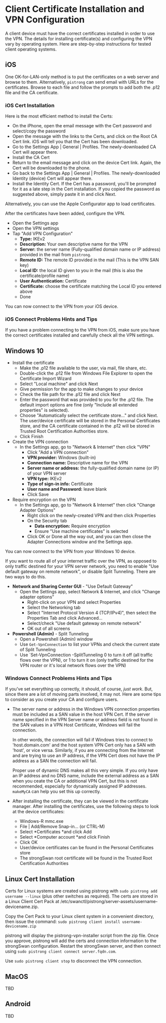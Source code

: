 # Client Certificate Installation and VPN Configuration

A client device must have the correct certificates installed in order to use the VPN. The details for installing certificate(s) and configuring the VPN vary by operating system. Here are step-by-step instructions for tested client operating systems.

## iOS
One OK-for-LAN-only method is to put the certificates on a web server and browse to them. Alternatively, `pistrong` can send email with URLs for the certificates. Browse to each file and follow the prompts to add both the .p12 file and the CA certificate. 

### iOS Cert Installation

Here is the most efficient method to install the Certs:

* On the iPhone, open the email message with the Cert password and select/copy the password
* Open the message with the links to the Certs, and click on the Root CA Cert link. iOS will tell you that the Cert has been downloaded.
* Go to the Settings App | General | Profiles. The newly-downloaded CA Cert will appear there.
* Install the CA Cert
* Return to the email message and click on the device Cert link. Again, the Cert will be downloaded to the phone.
* Go back to the Settings App | General | Profiles. The newly-downloaded Identity (device) Cert will appear there.
* Install the Identity Cert. If the Cert has a password, you'll be prompted for it as a late step in the Cert installation. If you copied the password as suggested above, simply paste it in and click Next.

Alternatively, you can use the Apple Configurator app to load certificates.

After the certificates have been added, configure the VPN. 

* Open the Settings app
* Open the VPN settings
* Tap "Add VPN Configuration"
   * **Type:** IKEv2
   * **Description:** Your own descriptive name for the VPN
   * **Server:** the server name (Fully-qualified domain name or IP address) provided in the mail from `pistrong`.
   * **Remote ID:** The remote ID provided in the mail (This is the VPN SAN key)
   * **Local ID:** the local ID given to you in the mail (this is also the certificate/profile name)
   * **User Authentication:** Certificate
   * **Certificate:** choose the certificate matching the Local ID you entered above
   * Done

You can now connect to the VPN from your iOS device.

### iOS Connect Problems Hints and Tips

If you have a problem connecting to the VPN from iOS, make sure you have the correct certificates installed and carefully check all the VPN settings.

## Windows 10

* Install the certificate
    * Make the .p12 file available to the user, via mail, file share, etc.
    * Double-click the .p12 file from Windows File Explorer to open the Certificate Import Wizard
    * Select "Local machine" and click Next
    * Give permission for the app to make changes to your device
    * Check the file path for the .p12 file and click Next
    * Enter the password that was provided to you for the .p12 file. The default import options are fine (only "Include all extended properties" is selected).
    * Choose "Automatically select the certificate store..." and click Next. The user/device certificate will be stored in the Personal Certificates store, and the CA certificate contained in the .p12 will be stored in Trusted Root Certification Authorities store.
    * Click Finish
* Create the VPN connection
    * In the Settings app, go to "Network & Internet" then click "VPN"
      * Click "Add a VPN connection"
      * **VPN provider:** Windows (built-in)
      * **Connection name:** Descriptive name for the VPN
      * **Server name or address:** the fully-qualified domain name (or IP) of your VPN server
      * **VPN type:** IKEv2
      * **Type of sign-in info:** Certificate
      * **User name and Password:** leave blank
      * Click Save
* Require encryption on the VPN
    * In the Settings app, go to "Network & Internet" then click "Change Adapter Options"
      * Right click on the newly-created VPN and then click Properties
      * On the Security tab
        * **Data encryption:** Require encryption
        * Ensure "Use machine certificates" is selected
      *  Click OK or Done all the way out, and you can then close the Adapter Connections window and the Settings app.

You can now connect to the VPN from your Windows 10 device.

If you want to route all of your internet traffic over the VPN, as opposed to only traffic destined for your VPN server network, you need to enable "Use default gateway on remote network", or disable Split Tunneling. There are two ways to do this.

* **Network and Sharing Center GUI**  - "Use Default Gateway"
    * Open the Settings app, select Network & Internet, and click "Change adapter options” 
      * Right-click on your VPN and select Properties
      * Select the Networking tab
      * Select "Internet Protocol Version 4 (TCP/IPv4)", then select the Properties Tab and click Advanced…
      * Select/check "Use default gateway on remote network"
      * OK out of all screens
* **Powershell (Admin)** - Split Tunneling
    * Open a Powershell (Admin) window
    * Use `Get-VpnConnection` to list your VPNs and check the current state of Split Tunneling
    * Use `Set-VpnConnection -SplitTunneling 0 to turn it off (all traffic flows over the VPN), or 1 to turn it on (only traffic destined for the VPN router or it's local network  flows over the VPN)

### Windows Connect Problems Hints and Tips

If you've set everything up correctly, it should, of course, *just work*. But, since there are a lot of moving parts involved, it may not. Here are some tips to consider as you create your CA and configure users.

* The server name or address in the Windows VPN connection properties must be included as a SAN value in the host VPN Cert. If the server name specified in the VPN Server name or address field is not found in the SAN values in a VPN Host Certificate, Windows will fail the connection. 

    In other words, the connection will fail if Windows tries to connect to 'host.domain.com' and the host system VPN Cert only has a SAN with 'host', or vice versa. Similarly, if you are connecting from the Internet and are trying to use an IP address, if the VPN Cert does not have the IP address as a SAN the connection will fail.

    Proper use of dynamic DNS makes all this very simple. If you only have an IP address and no DNS name, include the external address as a SAN when you ceate the CA or additional VPN Cert, but this is not recommended, especially for dynamically assigned IP addresses. `makeMyCA` can help you set this up correctly.

* After installing the certificate, they can be viewed in the certificate manager. After installing the certificates, use the following steps to look at the device certificates:

    * Windows-R mmc.exe
    * File | Add/Remove Snap-in... (or CTRL-M)
    * Select *Certificates *and click Add
    * Select *Computer account *and click Finish
    * Click OK
    * User/device certificates can be found in the Personal Certificates store
    * The strongSwan root certificate will be found in the Trusted Root Certification Authorities

## Linux Cert Installation

Certs for Linux systems are created using pistrong with `sudo pistrong add username --linux` (plus other switches as required). The certs are stored in a Linux Client Cert Pack at /etc/swanctl/pistrong/server-assets/username-devicename.zip.

Copy the Cert Pack to your Linux client system in a convenient directory, then issue the command: `sudo pistrong client install username-devicename.zip`

pistrong will display the pistrong-vpn-installer script from the zip file. Once you approve, pistrong will add the certs and connection information to the strongSwan configuration. Restart the strongSwan server, and then connect using `sudo pistrong client connect server.fqdn.com`. 

Use `sudo pistrong client stop` to disconnect the VPN connection.

## MacOS

TBD

## Android

TBD
